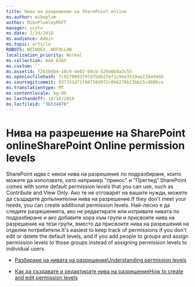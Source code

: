 ```yaml
---
title: Нива на разрешение на SharePoint online
ms.author: mikeplum
author: MikePlumleyMSFT
manager: scotv
ms.date: 2/24/2018
ms.audience: Admin
ms.topic: article
ROBOTS: NOINDEX, NOFOLLOW
localization_priority: Normal
ms.collection: Adm_O365
ms.custom: ''
ms.assetid: f2b1b6b4-10c9-4e83-b9cb-529a0b8a3c55
ms.openlocfilehash: 7c9170093797d7bdb27ef1c9ee3519ae228a54dd
ms.sourcegitcommit: 037331d71f06750d972c0b6278b23bb15c4806ca
ms.translationtype: MT
ms.contentlocale: bg-BG
ms.lasthandoff: 10/18/2019
ms.locfileid: "36534876"
---
```

# <a name="sharepoint-online-permission-levels"></a><span data-ttu-id="4cfeb-102">Нива на разрешение на SharePoint online</span><span class="sxs-lookup"><span data-stu-id="4cfeb-102">SharePoint Online permission levels</span></span>

<span data-ttu-id="4cfeb-103">SharePoint идва с някои нива на разрешение по подразбиране, които можете да използвате, като например "принос" и "Преглед".</span><span class="sxs-lookup"><span data-stu-id="4cfeb-103">SharePoint comes with some default permission levels that you can use, such as Contribute and View Only.</span></span> <span data-ttu-id="4cfeb-104">Ако те не отговарят на вашите нужди, можете да създадете допълнителни нива на разрешение.</span><span class="sxs-lookup"><span data-stu-id="4cfeb-104">If they don't meet your needs, you can create additional permission levels.</span></span> <span data-ttu-id="4cfeb-105">Най-лесно е да следите разрешенията, ако не редактирате или изтривате нивата по подразбиране и ако добавите хора към групи и присвоите нива на разрешение на тези групи, вместо да присвоите нива на разрешения на отделни потребители.</span><span class="sxs-lookup"><span data-stu-id="4cfeb-105">It's easiest to keep track of permissions if you don't edit or delete the default levels, and if you add people to groups and assign permission levels to those groups instead of assigning permission levels to individual users.</span></span>
  
- [<span data-ttu-id="4cfeb-106">Разбиране на нивата на разрешение</span><span class="sxs-lookup"><span data-stu-id="4cfeb-106">Understanding permission levels</span></span>](https://go.microsoft.com/fwlink/?linkid=867071)
    
- [<span data-ttu-id="4cfeb-107">Как да създавате и редактирате нива на разрешение</span><span class="sxs-lookup"><span data-stu-id="4cfeb-107">How to create and edit permission levels</span></span>](https://go.microsoft.com/fwlink/?linkid=867072)
    


